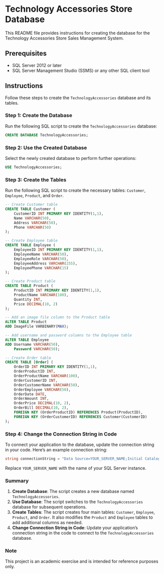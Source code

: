 # Technology Accessories Store Database

This README file provides instructions for creating the database for the Technology Accessories Store Sales Management System.

## Prerequisites

- SQL Server 2012 or later
- SQL Server Management Studio (SSMS) or any other SQL client tool

## Instructions

Follow these steps to create the `TechnologyAccessories` database and its tables.

### Step 1: Create the Database

Run the following SQL script to create the `TechnologyAccessories` database:

```sql
CREATE DATABASE TechnologyAccessories;
```

### Step 2: Use the Created Database

Select the newly created database to perform further operations:

```sql
USE TechnologyAccessories;
```

### Step 3: Create the Tables

Run the following SQL script to create the necessary tables: `Customer`, `Employee`, `Product`, and `Order`.

```sql
-- Create Customer table
CREATE TABLE Customer (
    CustomerID INT PRIMARY KEY IDENTITY(1,1),
    Name VARCHAR(50),
    Address VARCHAR(50),
    Phone VARCHAR(50)
);

-- Create Employee table
CREATE TABLE Employee (
    EmployeeID INT PRIMARY KEY IDENTITY(1,1),
    EmployeeName VARCHAR(50),
    EmployeeRole VARCHAR(50),
    EmployeeAddress VARCHAR(255),
    EmployeePhone VARCHAR(15)
);

-- Create Product table
CREATE TABLE Product (
    ProductID INT PRIMARY KEY IDENTITY(1,1),
    ProductName VARCHAR(100),
    Quantity INT,
    Price DECIMAL(10, 2)
);

-- Add an image file column to the Product table
ALTER TABLE Product
ADD ImageFile VARBINARY(MAX);

-- Add username and password columns to the Employee table
ALTER TABLE Employee
ADD Username VARCHAR(50),
    Password VARCHAR(50);

-- Create Order table
CREATE TABLE [Order] (
    OrderID INT PRIMARY KEY IDENTITY(1,1),
    OrderProductID INT,
    OrderProductName VARCHAR(100),
    OrderCustomerID INT,
    OrderCustomerName VARCHAR(50),
    OrderEmployee VARCHAR(50),
    OrderDate DATE,
    OrderAmount INT,
    OrderPrice DECIMAL(10, 2),
    OrderBill DECIMAL(10, 2),
    FOREIGN KEY (OrderProductID) REFERENCES Product(ProductID),
    FOREIGN KEY (OrderCustomerID) REFERENCES Customer(CustomerID)
);
```

### Step 4: Change the Connection String in Code

To connect your application to the database, update the connection string in your code. Here’s an example connection string:

```csharp
string connectionString = "Data Source=YOUR_SERVER_NAME;Initial Catalog=TechnologyAccessories;Integrated Security=True";
```

Replace `YOUR_SERVER_NAME` with the name of your SQL Server instance.

### Summary

1. **Create Database**: The script creates a new database named `TechnologyAccessories`.
2. **Use Database**: The script switches to the `TechnologyAccessories` database for subsequent operations.
3. **Create Tables**: The script creates four main tables: `Customer`, `Employee`, `Product`, and `Order`. It also modifies the `Product` and `Employee` tables to add additional columns as needed.
4. **Change Connection String in Code**: Update your application’s connection string in the code to connect to the `TechnologyAccessories` database.

### Note

This project is an academic exercise and is intended for reference purposes only.
